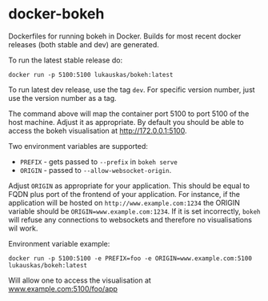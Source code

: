 # docker-bokeh
Dockerfiles for running bokeh in Docker.
Builds for most recent docker releases (both stable and dev) are generated.

To run the latest stable release do:

```
docker run -p 5100:5100 lukauskas/bokeh:latest 
```
To run latest dev release, use the tag `dev`. 
For specific version number, just use the version number as a tag.

The command above will map the container port 5100 to port 5100 of the host machine. Adjust it as appropriate.
By default you should be able to access the bokeh visualisation at http://172.0.0.1:5100.

Two environment variables are supported:

  * `PREFIX` - gets passed to `--prefix` in `bokeh serve`
  * `ORIGIN` - passed to `--allow-websocket-origin`. 
 
Adjust `ORIGIN` as appropriate for your application. This should be equal to FQDN plus port of the frontend of your application.
For instance, if the application will be hosted on `http://www.example.com:1234` the ORIGIN variable should be `ORIGIN=www.example.com:1234`. If it is set incorrectly, `bokeh` will refuse any connections to websockets  and therefore no visualisations wil work.
  
Environment variable example:

```
docker run -p 5100:5100 -e PREFIX=foo -e ORIGIN=www.example.com:5100 lukauskas/bokeh:latest 
```

Will allow one to access the visualisation at www.example.com:5100/foo/app
